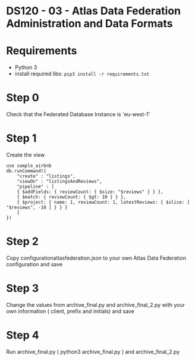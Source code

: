 # DS120 - 03 - Atlas Data Federation Administration and Data Formats


# Requirements

- Python 3
- install required libs: `pip3 install -r requirements.txt`

# Step 0
Check that the Federated Database Instance is 'eu-west-1'
# Step 1

Create the view
```
use sample_airbnb
db.runCommand({ 
    "create" : "listings", 
    "viewOn" : "listingsAndReviews", 
    "pipeline" : [
    { $addFields: { reviewCount: { $size: "$reviews" } } },
    { $match: { reviewCount: { $gt: 10 } } },
    { $project: { name: 1, reviewCount: 1, latestReviews: { $slice: [ "$reviews", -10 ] } } }
    ] 
})
```

# Step 2 
Copy configurationatlasfederation.json to your own Atlas Data Federation configuration and save


# Step 3 
Change the values from archive_final.py and archive_final_2.py with your own information ( client, prefix and initials) and save

# Step 4 
Run archive_final.py  ( python3 archive_final.py ) and archive_final_2.py

